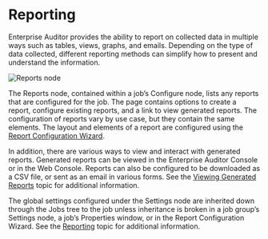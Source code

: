 # Reporting

Enterprise Auditor provides the ability to report on collected data in multiple ways such as tables,
views, graphs, and emails. Depending on the type of data collected, different reporting methods can
simplify how to present and understand the information.

![Reports node](/img/versioned_docs/enterpriseauditor_11.6/enterpriseauditor/admin/report/reports.webp)

The Reports node, contained within a job’s Configure node, lists any reports that are configured for
the job. The page contains options to create a report, configure existing reports, and a link to
view generated reports. The configuration of reports vary by use case, but they contain the same
elements. The layout and elements of a report are configured using the
[Report Configuration Wizard](/versioned_docs/enterpriseauditor_11.6/enterpriseauditor/admin/report/wizard/overview.md).

In addition, there are various ways to view and interact with generated reports. Generated reports
can be viewed in the Enterprise Auditor Console or in the Web Console. Reports can also be
configured to be downloaded as a CSV file, or sent as an email in various forms. See the
[Viewing Generated Reports](/versioned_docs/enterpriseauditor_11.6/enterpriseauditor/admin/report/view.md)
topic for additional information.

The global settings configured under the Settings node are inherited down through the Jobs tree to
the job unless inheritance is broken in a job group’s Settings node, a job’s Properties window, or
in the Report Configuration Wizard. See the
[Reporting](/versioned_docs/enterpriseauditor_11.6/enterpriseauditor/admin/settings/reporting.md)
topic for additional information.
